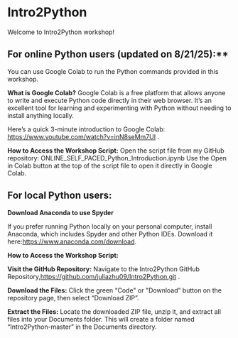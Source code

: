 # Intro2Python

Welcome to Intro2Python workshop! 

## For online Python users (updated on 8/21/25):**

You can use Google Colab to run the Python commands provided in this workshop.

**What is Google Colab?**
Google Colab is a free platform that allows anyone to write and execute Python code directly in their web browser. It’s an excellent tool for learning and experimenting with Python without needing to install anything locally.

Here’s a quick 3-minute introduction to Google Colab: https://www.youtube.com/watch?v=inN8seMm7UI .

**How to Access the Workshop Script:**
Open the script file from my GitHub repository:
ONLINE_SELF_PACED_Python_Introduction.ipynb
Use the Open in Colab button at the top of the script file to open it directly in Google Colab.

## For local Python users:
**Download Anaconda to use Spyder**

If you prefer running Python locally on your personal computer, install Anaconda, which includes Spyder and other Python IDEs. Download it here:https://www.anaconda.com/download.

**How to Access the Workshop Script:**

**Visit the GitHub Repository:**
Navigate to the Intro2Python GitHub Repository,https://github.com/juliazhu09/Intro2Python.git .

**Download the Files:**
Click the green “Code" or  "Download” button on the repository page, then select “Download ZIP”.

**Extract the Files:**
Locate the downloaded ZIP file, unzip it, and extract all files into your Documents folder. This will create a folder named “Intro2Python-master” in the Documents directory.
